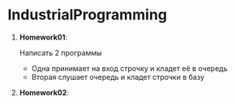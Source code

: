 # IndustrialProgramming
1. <b>Homework01</b>: 

    Написать 2 программы
    - Одна принимает на вход строчку и кладет её в очередь
    - Вторая слушает очередь и кладет строчки в базу

1. <b>Homework02</b>: 
